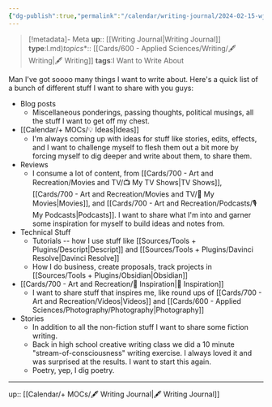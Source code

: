 ```yaml
---
{"dg-publish":true,"permalink":"/calendar/writing-journal/2024-02-15-wj-things-i-want-to-write-about/","title":"Things I Want to Write About"}
---
```


> [!metadata]- Meta
> **up**:: [[Writing Journal\|Writing Journal]]
> **type**:[](🖋%20Writing%20Journal.md)l.md)*topics**:: [[Cards/600 - Applied Sciences/Writing/🖋 Writing\|🖋 Writing]]
> **tags**:[](🖋%20Writing%20Journal.md)I Want to Write About

Man I've got soooo many things I want to write about. Here's a quick list of a bunch of different stuff I want to share with you guys:

- Blog posts 
	- Miscellaneous ponderings, passing thoughts, political musings, all the stuff I want to get off my chest.
- [[Calendar/+ MOCs/💡 Ideas\|Ideas]]
	- I'm always coming up with ideas for stuff like stories, edits, effects, and I want to challenge myself to flesh them out a bit more by forcing myself to dig deeper and write about them, to share them.
- Reviews
	- I consume a lot of content, from [[Cards/700 - Art and Recreation/Movies and TV/📺 My TV Shows\|TV Shows]], [[Cards/700 - Art and Recreation/Movies and TV/🍿 My Movies\|Movies]], and [[Cards/700 - Art and Recreation/Podcasts/🎙 My Podcasts\|Podcasts]]. I want to share what I'm into and garner some inspiration for myself to build ideas and notes from. 
- Technical Stuff
	- Tutorials -- how I use stuff like [[Sources/Tools + Plugins/Descript\|Descript]] and [[Sources/Tools + Plugins/Davinci Resolve\|Davinci Resolve]]
	- How I do business, create proposals, track projects in [[Sources/Tools + Plugins/Obsidian\|Obsidian]]
- [[Cards/700 - Art and Recreation/🎨 Inspiration\|🎨 Inspiration]]
	- I want to share stuff that inspires me, like round ups of [[Cards/700 - Art and Recreation/Videos\|Videos]] and [[Cards/600 - Applied Sciences/Photography/Photography\|Photography]]
- Stories
	- In addition to all the non-fiction stuff I want to share some fiction writing.
	- Back in high school creative writing class we did a 10 minute "stream-of-consciousness" writing exercise. I always loved it and was surprised at the results. I want to start this again. 
	- Poetry, yep, I dig poetry.


---
up:: [[Calendar/+ MOCs/🖋 Writing Journal\|🖋 Writing Journal]]